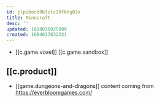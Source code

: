 ```yaml
---
id: jlpibocb0b3olc29fkhg03x
title: Minecraft
desc: ''
updated: 1698036025809
created: 1694637832321
---
```


- [[c.game.voxel]] [[c.game.sandbox]]


## [[c.product]]

- [[game.dungeons-and-dragons]] content coming from https://everbloomgames.com/